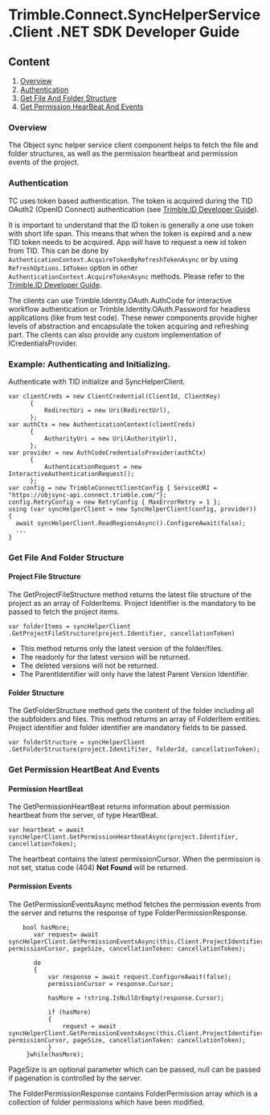 ﻿
# Trimble.Connect.SyncHelperService.Client .NET SDK Developer Guide

## Content

1. [Overview](#overview)
2. [Authentication](#authentication)
3. [Get File And Folder Structure](#get-file-and-folder-structure)
4. [Get Permission HearBeat And Events ](#get-permission-heartbeat-and-events)
	
	


### Overview

The Object sync helper service client component helps to fetch the file and folder structures, as well as the permission heartbeat and permission events of the project.

### Authentication


TC uses token based authentication. The token is acquired during the TID OAuth2 (OpenID Connect) authentication (see  [Trimble.ID Developer Guide](https://github.com/trimble-oss/trimble-id-sdk-docs-for-net)).

It is important to understand that the ID token is generally a one use token with short life span. This means that when the token is expired and a new TID token needs to be acquired. App will have to request a new id token from TID. This can be done by  
`AuthenticationContext.AcquireTokenByRefreshTokenAsync`  or by using  `RefreshOptions.IdToken`  option in other  `AuthenticationContext.AcquireTokenAsync`  methods. Please refer to the  [Trimble.ID Developer Guide](https://github.com/trimble-oss/trimble-id-sdk-docs-for-net).

The clients can use Trimble.Identity.OAuth.AuthCode for interactive workflow authentication or Trimble.Identity.OAuth.Password for headless applications (like from test code). These newer components provide higher levels of abstraction and encapsulate the token acquiring and refreshing part. The clients can also provide any custom implementation of ICredentialsProvider.
### Example: Authenticating and Initializing.

Authenticate with TID initialize and SyncHelperClient. 

  ```
var clientCreds = new ClientCredential(ClientId, ClientKey)
        {
            RedirectUri = new Uri(RedirectUrl),
        };
var authCtx = new AuthenticationContext(clientCreds)
        {
            AuthorityUri = new Uri(AuthorityUrl),
        };
var provider = new AuthCodeCredentialsProvider(authCtx)
        {
            AuthenticationRequest = new InteractiveAuthenticationRequest();
        };
var config = new TrimbleConnectClientConfig { ServiceURI = "https://objsync-api.connect.trimble.com/"};
config.RetryConfig = new RetryConfig { MaxErrorRetry = 1 };
using (var syncHelperClient = new SyncHelperClient(config, provider))
{    
	await syncHelperClient.ReadRegionsAsync().ConfigureAwait(false);
	...
}
```
															
### Get File And Folder Structure
#### Project File Structure
The GetProjectFileStructure method returns the latest file structure of the project as an array of FolderItems. Project Identifier is the mandatory to be passed to fetch the project items.

	var folderItems = syncHelperClient .GetProjectFileStructure(project.Identifier, cancellationToken)
	

 - This method returns only the latest version of the folder/files. 
 - The readonly for the latest version will be returned.
 - The deleted versions will not be returned.
 - The ParentIdentifier will only have the latest Parent Version Identifier.

#### Folder Structure
The GetFolderStructure method gets the content of the folder including all the subfolders and files. This method returns an array of FolderItem entities. Project identifier and folder identifier are mandatory fields to be passed.

	var folderStructure = syncHelperClient .GetFolderStructure(project.Identifiter, folderId, cancellationToken);

														
### Get Permission HeartBeat And Events

#### Permission HeartBeat
The GetPermissionHeartBeat returns information about permission heartbeat from the server, of type HeartBeat. 

	var heartbeat = await syncHelperClient.GetPermissionHeartbeatAsync(project.Identifier, cancellationToken);

The heartbeat contains the latest permissionCursor. When the permission is not set, status code (404) **Not Found** will be returned.

#### Permission Events
The GetPermissionEventsAsync method fetches the permission events from the server and returns the response of type FolderPermissionResponse.

		bool hasMore;     
           var request= await syncHelperClient.GetPermissionEventsAsync(this.Client.ProjectIdentifier, permissionCursor, pageSize, cancellationToken: cancellationToken);

           do
           {
               var response = await request.ConfigureAwait(false);
               permissionCursor = response.Cursor;
               
               hasMore = !string.IsNullOrEmpty(response.Cursor);

               if (hasMore)
               {
                   request = await syncHelperClient.GetPermissionEventsAsync(this.Client.ProjectIdentifier, permissionCursor, pageSize, cancellationToken: cancellationToken);
               }  
		 }while(hasMore);

PageSize is an optional parameter which can be passed, null can be passed if pagenation is controlled by the server. 
	
The FolderPermissionResponse contains FolderPermission array which is a collection of folder permissions which have been modified.

